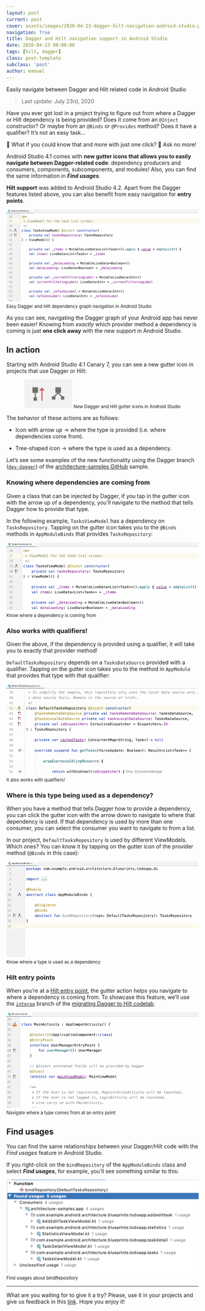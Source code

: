 ```yaml
---
layout: post
current: post
cover: assets/images/2020-04-23-dagger-hilt-navigation-android-studio.png
navigation: True
title: Dagger and Hilt navigation support in Android Studio
date: 2020-04-23 00:00:00
tags: [hilt, dagger]
class: post-template
subclass: 'post'
author: manuel
---
```


Easily navigate between Dagger and Hilt related code in Android Studio

> Last update: July 23rd, 2020

Have you ever got lost in a project trying to figure out from where a Dagger or Hilt dependency is being provided? Does it come from an `@Inject` constructor? Or maybe from an `@Binds` or `@Provides` method? Does it have a qualifier? It’s not an easy task…

🤔 What if you could know that and more with just one click? 🎯 Ask no more!

Android Studio 4.1 comes with **new gutter icons that allows you to easily navigate between Dagger-related code**: dependency producers and consumers, components, subcomponents, and modules! Also, you can find the same information in ***Find usages***.

**Hilt support** was added to Android Studio 4.2. Apart from the Dagger features listed above, you can also benefit from easy navigation for **entry points**.

![img](assets/images/2020-04-23-dagger-hilt-navigation-android-studio_1.gif)
<small>Easy Dagger and Hilt dependency graph navigation in Android Studio</small>

As you can see, navigating the Dagger graph of your Android app has never been easier! Knowing from *exactly* which provider method a dependency is coming is just **one click away** with the new support in Android Studio.

## In action

Starting with Android Studio 4.1 Canary 7, you can see a new gutter icon in projects that use Dagger or Hilt:

<p align="center">
	<img height="75" src="assets/images/2020-04-23-dagger-hilt-navigation-android-studio_2.png">
	<small>New Dagger and Hilt gutter icons in Android Studio</small>
</p>

The behavior of these actions are as follows:

* Icon with arrow up -> where the type is provided (i.e. where dependencies come from).

* Tree-shaped icon -> where the type is used as a dependency.

Let’s see some examples of the new functionality using the Dagger branch ([`dev-dagger`](https://github.com/android/architecture-samples/tree/dev-dagger)) of the [architecture-samples GitHub](https://github.com/android/architecture-samples/tree/dev-dagger) sample.

### Knowing where dependencies are coming from

Given a class that can be injected by Dagger, if you tap in the gutter icon with the arrow up of a dependency, you’ll navigate to the method that tells Dagger how to provide that type.

In the following example, `TasksViewModel` has a dependency on `TasksRepository`. Tapping on the gutter icon takes you to the `@Binds` methods in `AppModuleBinds` that provides `TasksRepository`:

![img](assets/images/2020-04-23-dagger-hilt-navigation-android-studio_3.gif)
<small>Know where a dependency is coming from</small>

### Also works with qualifiers!

Given the above, if the dependency is provided using a qualifier, it will take you to exactly that provider method!

`DefaultTasksRepository` depends on a `TasksDataSource` provided with a qualifier. Tapping on the gutter icon takes you to the method in `AppModule` that provides that type with that qualifier:

![img](assets/images/2020-04-23-dagger-hilt-navigation-android-studio_4.gif)
<small>It also works with qualifiers!</small>

### Where is this type being used as a dependency?

When you have a method that tells Dagger how to provide a dependency, you can click the gutter icon with the arrow down to navigate to where that dependency is used. If that dependency is used by more than one consumer, you can select the consumer you want to navigate to from a list.

In our project, `DefaultTasksRepository` is used by different ViewModels. Which ones? You can know it by tapping on the gutter icon of the provider method (`@Binds` in this case):

![img](assets/images/2020-04-23-dagger-hilt-navigation-android-studio_5.gif)
<small>Know where a type is used as a dependency</small>

### Hilt entry points

When you’re at a [Hilt entry point](https://developer.android.com/training/dependency-injection/hilt-android#not-supported), the gutter action helps you navigate to where a dependency is coming from. To showcase this feature, we’ll use the [`interop`](https://github.com/googlecodelabs/android-dagger-to-hilt/tree/interop) branch of the [migrating Dagger to Hilt codelab](https://codelabs.developers.google.com/codelabs/android-dagger-to-hilt/).

![img](assets/images/2020-04-23-dagger-hilt-navigation-android-studio_6.gif)
<small>Navigate where a type comes from at an entry point</small>

## Find usages

You can find the same relationships between your Dagger/Hilt code with the *Find usages* feature in Android Studio.

If you right-click on the `bindRepository` of the `AppModuleBinds` class and select ***Find usages***, for example, you’ll see something similar to this:

![img](assets/images/2020-04-23-dagger-hilt-navigation-android-studio_7.png)
<small>Find usages about bindRepository</small>

---

What are you waiting for to give it a try? Please, use it in your projects and give us feedback in this [link](https://issuetracker.google.com/issues/new?component=192708&template=840533&title=%5BPlease+title+your+report%5D+%23dagger-support). Hope you enjoy it!